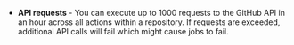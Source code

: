 - **API requests** - You can execute up to 1000 requests to the GitHub API in an hour across all actions within a repository. If requests are exceeded, additional API calls will fail which might cause jobs to fail.
